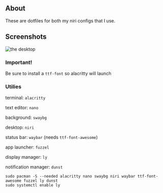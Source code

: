 ## About
These are dotfiles for both my niri configs that I use.

## Screenshots
![the desktop](https://github.com/user-attachments/assets/b208d4c5-bcb9-4e93-8b2a-071eb6d4279c)

### Important!
Be sure to install a ```ttf-font``` so alacritty will launch

### Utilies
terminal: ```alacritty```

text editor: ```nano```

background: ```swaybg```

desktop: ```niri```

status bar: ```waybar``` (needs ```ttf-font-awesome```)

app launcher: ```fuzzel```

display manager: ```ly```

notification manager: ```dunst```

```
sudo pacman -S --needed alacritty nano swaybg niri waybar ttf-font-awesome fuzzel ly dunst
sudo systemctl enable ly
```








